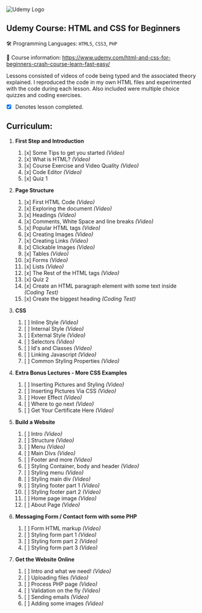 ![Udemy Logo](https://i.imgur.com/dlwUan0.png)

## Udemy Course: HTML and CSS for Beginners
:hammer_and_wrench:  Programming Languages: `HTML5`, `CSS3`, `PHP`

:book:  Course information: https://www.udemy.com/html-and-css-for-beginners-crash-course-learn-fast-easy/  

Lessons consisted of videos of code being typed and the associated theory explained. I reproduced the code in my own HTML files and experimented with the code during each lesson. Also included were multiple choice quizzes and coding exercises.
- [x] Denotes lesson completed.

## Curriculum:
1. **First Step and Introduction**
    1. [x] Some Tips to get you started *(Video)*
    1. [x] What is HTML? *(Video)*
    1. [x] Course Exercise and Video Quality *(Video)*
    1. [x] Code Editor *(Video)*
    1. [x] Quiz 1

1. **Page Structure**
    1. [x] First HTML Code *(Video)*
    1. [x] Exploring the document *(Video)*
    1. [x] Headings *(Video)*
    1. [x] Comments, White Space and line breaks *(Video)*
    1. [x] Popular HTML tags *(Video)*
    1. [x] Creating Images *(Video)*
    1. [x] Creating Links *(Video)*
    1. [x] Clickable Images *(Video)*
    1. [x] Tables *(Video)*
    1. [x] Forms *(Video)*
    1. [x] Lists *(Video)*
    1. [x] The Rest of the HTML tags *(Video)*
    1. [x] Quiz 2
    1. [x] Create an HTML paragraph element with some text inside *(Coding Test)*
    1. [x] Create the biggest heading *(Coding Test)*

1. **CSS**
    1. [ ] Inline Style *(Video)*
    1. [ ] Internal Style *(Video)*
    1. [ ] External Style *(Video)*
    1. [ ] Selectors *(Video)*
    1. [ ] Id's and Classes *(Video)*
    1. [ ] Linking Javascript *(Video)*
    1. [ ] Common Styling Properties *(Video)*
    
1. **Extra Bonus Lectures - More CSS Examples**
    1. [ ] Inserting Pictures and Styling *(Video)*
    1. [ ] Inserting Pictures Via CSS *(Video)*
    1. [ ] Hover Effect *(Video)*
    1. [ ] Where to go next *(Video)*
    1. [ ] Get Your Certificate Here *(Video)*
    
1. **Build a Website**
    1. [ ] Intro *(Video)*
    1. [ ] Structure *(Video)*
    1. [ ] Menu *(Video)*
    1. [ ] Main Divs *(Video)*
    1. [ ] Footer and more *(Video)*
    1. [ ] Styling Container, body and header *(Video)*
    1. [ ] Styling menu *(Video)*
    1. [ ] Styling main div *(Video)*
    1. [ ] Styling footer part 1 *(Video)*
    1. [ ] Styling footer part 2 *(Video)*
    1. [ ] Home page image *(Video)*
    1. [ ] About Page *(Video)*
    
1. **Messaging Form / Contact form with some PHP**
    1. [ ] Form HTML markup *(Video)*
    1. [ ] Styling form part 1 *(Video)*
    1. [ ] Styling form part 2 *(Video)*
    1. [ ] Styling form part 3 *(Video)*
    
1. **Get the Website Online**
    1. [ ] Intro and what we need! *(Video)*
    1. [ ] Uploading files *(Video)*
    1. [ ] Process PHP page *(Video)*
    1. [ ] Validation on the fly *(Video)*
    1. [ ] Sending emails *(Video)*
    1. [ ] Adding some images *(Video)*
